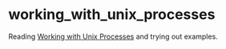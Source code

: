 # working_with_unix_processes

Reading [Working with Unix Processes](https://workingwithruby.com/wwup/) and trying out examples.